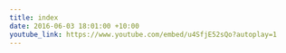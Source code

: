 ```yaml
---
title: index
date: 2016-06-03 18:01:00 +10:00
youtube_link: https://www.youtube.com/embed/u4SfjE52sQo?autoplay=1
---
```


